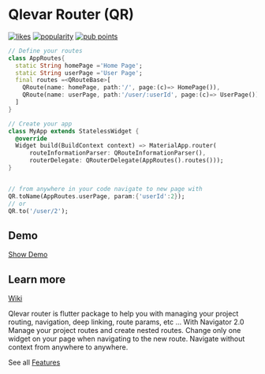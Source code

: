 # Qlevar Router (QR)

[![likes](https://badges.bar/qlevar_router/likes)](https://pub.dev/packages/qlevar_router)
[![popularity](https://badges.bar/qlevar_router/popularity)](https://pub.dev/packages/qlevar_router)
[![pub points](https://badges.bar/qlevar_router/pub%20points)](https://pub.dev/packages/qlevar_router)

```dart
// Define your routes
class AppRoutes{
  static String homePage ='Home Page';
  static String userPage ='User Page';
  final routes =<QRouteBase>[
    QRoute(name: homePage, path:'/', page:(c)=> HomePage()),
    QRoute(name: userPage, path:'/user/:userId', page:(c)=> UserPage()),
  ]
}

// Create your app
class MyApp extends StatelessWidget {
  @override
  Widget build(BuildContext context) => MaterialApp.router(
      routeInformationParser: QRouteInformationParser(),
      routerDelegate: QRouterDelegate(AppRoutes().routes()));
}


// from anywhere in your code navigate to new page with
QR.toName(AppRoutes.userPage, param:{'userId':2});
// or
QR.to('/user/2');
```

## Demo

[Show Demo](https://routerexample.qlevar.de)

## Learn more

[Wiki](https://github.com/SchabanBo/qlevar_router/wiki)

Qlevar router is flutter package to help you with managing your project routing, navigation, deep linking, route params, etc ...
With Navigator 2.0 Manage your project routes and create nested routes. Change only one widget on your page when navigating to the new route. Navigate without context from anywhere to anywhere.

See all [Features](https://github.com/SchabanBo/qlevar_router/wiki/02_Features)
